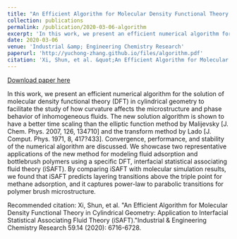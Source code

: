 ```yaml
---
title: "An Efficient Algorithm for Molecular Density Functional Theory in Cylindrical Geometry: Application to Interfacial Statistical Associating Fluid Theory (iSAFT)"
collection: publications
permalink: /publication/2020-03-06-algorithm
excerpt: 'In this work, we present an efficient numerical algorithm for the solution of molecular density functional theory (DFT) in cylindrical geometry to facilitate the study of how curvature affects the microstructure and phase behavior of inhomogeneous fluids. The new solution algorithm is shown to have ...'
date: 2020-03-06
venue: 'Industrial &amp; Engineering Chemistry Research'
paperurl: 'http://yuchong-zhang.github.io/files/algorithm.pdf'
citation: 'Xi, Shun, et al. &quot;An Efficient Algorithm for Molecular Density Functional Theory in Cylindrical Geometry: Application to Interfacial Statistical Associating Fluid Theory (iSAFT).&quot;Industrial &amp; Engineering Chemistry Research 59.14 (2020): 6716-6728.'
---
```


<a href='http://yuchong-zhang.github.io/files/algorithm.pdf'>Download paper here</a>

In this work, we present an efficient numerical algorithm for the solution of molecular density functional theory (DFT) in cylindrical geometry to facilitate the study of how curvature affects the microstructure and phase behavior of inhomogeneous fluids. The new solution algorithm is shown to have a better time scaling than the elliptic function method by Malijevsky [J. Chem. Phys. 2007, 126, 134710] and the transform method by Lado [J. Comput. Phys. 1971, 8, 417?433]. Convergence, performance, and stability of the numerical algorithm are discussed. We showcase two representative applications of the new method for modeling fluid adsorption and bottlebrush polymers using a specific DFT, interfacial statistical associating fluid theory (iSAFT). By comparing iSAFT with molecular simulation results, we found that iSAFT predicts layering transitions above the triple point for methane adsorption, and it captures power-law to parabolic transitions for polymer brush microstructure.

Recommended citation: Xi, Shun, et al. "An Efficient Algorithm for Molecular Density Functional Theory in Cylindrical Geometry: Application to Interfacial Statistical Associating Fluid Theory (iSAFT)."Industrial & Engineering Chemistry Research 59.14 (2020): 6716-6728.